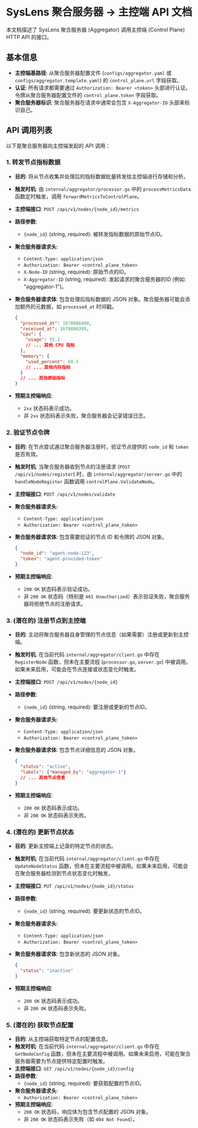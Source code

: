 # SysLens 聚合服务器 -> 主控端 API 文档

本文档描述了 SysLens 聚合服务器 (Aggregator) 调用主控端 (Control Plane) HTTP API 的接口。

## 基本信息

- **主控端基路径**: 从聚合服务器配置文件 (`configs/aggregator.yaml` 或 `configs/aggregator.template.yaml`) 的 `control_plane.url` 字段获取。
- **认证**: 所有请求都需要通过 `Authorization: Bearer <token>` 头部进行认证。令牌从聚合服务器配置文件的 `control_plane.token` 字段获取。
- **聚合服务器标识**: 聚合服务器在请求中通常会包含 `X-Aggregator-ID` 头部来标识自己。

## API 调用列表

以下是聚合服务器向主控端发起的 API 调用：

### 1. 转发节点指标数据

- **目的**: 将从节点收集并处理后的指标数据批量转发给主控端进行存储和分析。
- **触发时机**: 由 `internal/aggregator/processor.go` 中的 `processMetricsData` 函数定时触发，调用 `forwardMetricsToControlPlane`。
- **主控端接口**: `POST /api/v1/nodes/{node_id}/metrics`
- **路径参数**:
  - `{node_id}` (string, required): 被转发指标数据的原始节点ID。
- **聚合服务器请求头**:
  - `Content-Type: application/json`
  - `Authorization: Bearer <control_plane_token>`
  - `X-Node-ID` (string, required): 原始节点的ID。
  - `X-Aggregator-ID` (string, required): 发起请求的聚合服务器的ID (例如: "aggregator-1")。
- **聚合服务器请求体**: 包含处理后指标数据的 JSON 对象。聚合服务器可能会添加额外的元数据，如 `processed_at` 时间戳。

  ```json
  {
    "processed_at": 1678886400,
    "received_at": 1678886399,
    "cpu": {
      "usage": 55.1
      // ... 其他 CPU 指标
    },
    "memory": {
      "used_percent": 60.5
      // ... 其他内存指标
    }
    // ... 其他原始指标
  }
  ```

- **预期主控端响应**:
  - `2xx` 状态码表示成功。
  - 非 `2xx` 状态码表示失败，聚合服务器会记录错误日志。

### 2. 验证节点令牌

- **目的**: 在节点尝试通过聚合服务器注册时，验证节点提供的 `node_id` 和 `token` 是否有效。
- **触发时机**: 当聚合服务器收到节点的注册请求 (`POST /api/v1/nodes/register`) 时，由 `internal/aggregator/server.go` 中的 `handleNodeRegister` 函数调用 `controlPlane.ValidateNode`。
- **主控端接口**: `POST /api/v1/nodes/validate`
- **聚合服务器请求头**:
  - `Content-Type: application/json`
  - `Authorization: Bearer <control_plane_token>`
- **聚合服务器请求体**: 包含需要验证的节点 ID 和令牌的 JSON 对象。

  ```json
  {
    "node_id": "agent-node-123",
    "token": "agent-provided-token"
  }
  ```

- **预期主控端响应**:
  - `200 OK` 状态码表示验证成功。
  - 非 `200 OK` 状态码（特别是 `401 Unauthorized`）表示验证失败，聚合服务器将拒绝节点的注册请求。

### 3. (潜在的) 注册节点到主控端

- **目的**: 主动将聚合服务器自身管理的节点信息（如果需要）注册或更新到主控端。
- **触发时机**: 在当前代码 `internal/aggregator/client.go` 中存在 `RegisterNode` 函数，但未在主要流程 (`processor.go`, `server.go`) 中被调用。如果未来启用，可能会在节点连接或状态变化时触发。
- **主控端接口**: `POST /api/v1/nodes/{node_id}`
- **路径参数**:
  - `{node_id}` (string, required): 要注册或更新的节点ID。
- **聚合服务器请求头**:
  - `Content-Type: application/json`
  - `Authorization: Bearer <control_plane_token>`
- **聚合服务器请求体**: 包含节点详细信息的 JSON 对象。

  ```json
  {
    "status": "active",
    "labels": {"managed_by": "aggregator-1"}
    // ... 其他节点信息
  }
  ```

- **预期主控端响应**:
  - `200 OK` 状态码表示成功。
  - 非 `200 OK` 状态码表示失败。

### 4. (潜在的) 更新节点状态

- **目的**: 更新主控端上记录的特定节点的状态。
- **触发时机**: 在当前代码 `internal/aggregator/client.go` 中存在 `UpdateNodeStatus` 函数，但未在主要流程中被调用。如果未来启用，可能会在聚合服务器检测到节点状态变化时触发。
- **主控端接口**: `PUT /api/v1/nodes/{node_id}/status`
- **路径参数**:
  - `{node_id}` (string, required): 要更新状态的节点ID。
- **聚合服务器请求头**:
  - `Content-Type: application/json`
  - `Authorization: Bearer <control_plane_token>`
- **聚合服务器请求体**: 包含新状态的 JSON 对象。

  ```json
  {
    "status": "inactive" 
  }
  ```

- **预期主控端响应**:
  - `200 OK` 状态码表示成功。
  - 非 `200 OK` 状态码表示失败。

### 5. (潜在的) 获取节点配置

- **目的**: 从主控端获取特定节点的配置信息。
- **触发时机**: 在当前代码 `internal/aggregator/client.go` 中存在 `GetNodeConfig` 函数，但未在主要流程中被调用。如果未来启用，可能在聚合服务器需要为节点提供特定配置时触发。
- **主控端接口**: `GET /api/v1/nodes/{node_id}/config`
- **路径参数**:
  - `{node_id}` (string, required): 要获取配置的节点ID。
- **聚合服务器请求头**:
  - `Authorization: Bearer <control_plane_token>`
- **预期主控端响应**:
  - `200 OK` 状态码，响应体为包含节点配置的 JSON 对象。
  - 非 `200 OK` 状态码表示失败（如 `404 Not Found`）。

